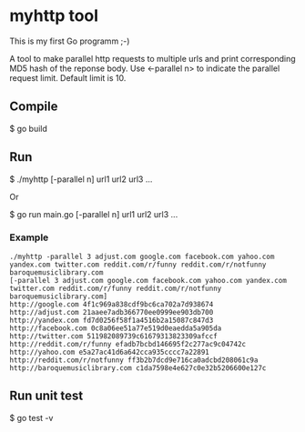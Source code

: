 # myhttp tool
This is my first Go programm ;-) 

A tool to make parallel http requests to multiple urls and print corresponding MD5 hash of the reponse body. Use <-parallel n> to indicate the parallel request limit. Default limit is 10. 
## Compile
$ go build
## Run
$ ./myhttp [-parallel n] url1 url2 url3 ...

Or

$ go run main.go [-parallel n] url1 url2 url3 ...
### Example
```
./myhttp -parallel 3 adjust.com google.com facebook.com yahoo.com yandex.com twitter.com reddit.com/r/funny reddit.com/r/notfunny baroquemusiclibrary.com
[-parallel 3 adjust.com google.com facebook.com yahoo.com yandex.com twitter.com reddit.com/r/funny reddit.com/r/notfunny baroquemusiclibrary.com]
http://google.com 4f1c969a838cdf9bc6ca702a7d938674
http://adjust.com 21aaee7adb366770ee0999ee903db700
http://yandex.com fd7d0256f58f1a4516b2a15087c847d3
http://facebook.com 0c8a06ee51a77e519d0eaedda5a905da
http://twitter.com 511982089739c61679313823309afccf
http://reddit.com/r/funny efadb7bcbd146695f2c277ac9c04742c
http://yahoo.com e5a27ac41d6a642cca935cccc7a22891
http://reddit.com/r/notfunny ff3b2b7dcd9e716ca0adcbd208061c9a
http://baroquemusiclibrary.com c1da7598e4e627c0e32b5206600e127c
```
## Run unit test
$ go test -v